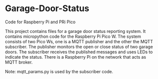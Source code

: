 # Garage-Door-Status
Code for Raspberry Pi and PRi Pico

This project contains files for a garage door status reporting system. It contains micropython code for the Raspberry Pi Pico W. The system consists of two Pico Ws, one is a MQTT publisher and the other the MQTT subscriber. The publisher monitors the open or close status of two garage doors. The subscriber receives the published messages and uses LEDs to indicate the status. There is a Raspberry Pi on the network that acts as MQTT broker.

Note: mqtt_params.py is used by the subscriber code.
